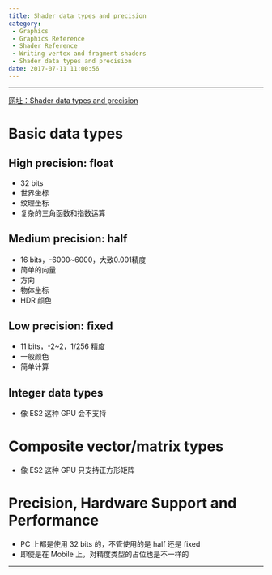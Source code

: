 ```yaml
---
title: Shader data types and precision
category:
 - Graphics
 - Graphics Reference
 - Shader Reference
 - Writing vertex and fragment shaders
 - Shader data types and precision
date: 2017-07-11 11:00:56
---
```


___

[网址：Shader data types and precision](https://docs.unity3d.com/Manual/SL-DataTypesAndPrecision.html)

# Basic data types
## High precision: float
- 32 bits
- 世界坐标
- 纹理坐标
- 复杂的三角函数和指数运算

## Medium precision: half
- 16 bits，-6000~6000，大致0.001精度
- 简单的向量
- 方向
- 物体坐标
- HDR 颜色

## Low precision: fixed
- 11 bits，-2~2，1/256 精度
- 一般颜色
- 简单计算

## Integer data types
- 像 ES2 这种 GPU 会不支持

# Composite vector/matrix types
- 像 ES2 这种 GPU 只支持正方形矩阵

# Precision, Hardware Support and Performance
- PC 上都是使用 32 bits 的，不管使用的是 half 还是 fixed
- 即使是在 Mobile 上，对精度类型的占位也是不一样的


___